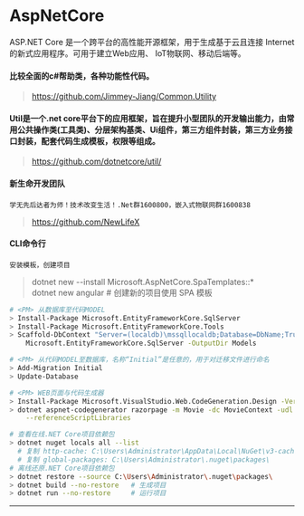 # AspNetCore
ASP.NET Core 是一个跨平台的高性能开源框架，用于生成基于云且连接 Internet 的新式应用程序。可用于建立Web应用、 IoT物联网、移动后端等。

#### 比较全面的c#帮助类，各种功能性代码。
 > https://github.com/Jimmey-Jiang/Common.Utility

#### Util是一个.net core平台下的应用框架，旨在提升小型团队的开发输出能力，由常用公共操作类(工具类)、分层架构基类、Ui组件，第三方组件封装，第三方业务接口封装，配套代码生成模板，权限等组成。
 > https://github.com/dotnetcore/util/

#### 新生命开发团队
    学无先后达者为师！技术改变生活！.Net群1600800，嵌入式物联网群1600838
 > https://github.com/NewLifeX

#### CLI命令行
    安装模板，创建项目
 > dotnet new --install Microsoft.AspNetCore.SpaTemplates::*<br>
   dotnet new angular # 创建新的项目使用 SPA 模板

~~~bash
# <PM> 从数据库至代码MODEL
> Install-Package Microsoft.EntityFrameworkCore.SqlServer
> Install-Package Microsoft.EntityFrameworkCore.Tools
> Scaffold-DbContext "Server=(localdb)\mssqllocaldb;Database=DbName;Trusted_Connection=True;" \
    Microsoft.EntityFrameworkCore.SqlServer -OutputDir Models

# <PM> 从代码MODEL至数据库，名称“Initial”是任意的，用于对迁移文件进行命名
> Add-Migration Initial
> Update-Database

# <PM> WEB页面与代码生成器
> Install-Package Microsoft.VisualStudio.Web.CodeGeneration.Design -Version 2.0.3
> dotnet aspnet-codegenerator razorpage -m Movie -dc MovieContext -udl -outDir Pages\Movies \
    --referenceScriptLibraries
~~~

~~~bash
# 查看在线.NET Core项目依赖包
> dotnet nuget locals all --list  
  # 复制 http-cache: C:\Users\Administrator\AppData\Local\NuGet\v3-cache
  # 复制 global-packages: C:\Users\Administrator\.nuget\packages\
# 离线还原.NET Core项目依赖包
> dotnet restore --source C:\Users\Administrator\.nuget\packages\
> dotnet build --no-restore   # 生成项目
> dotnet run --no-restore     # 运行项目

~~~


----
